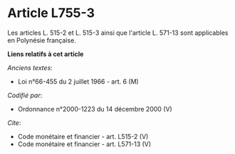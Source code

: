 # Article L755-3

Les articles L. 515-2 et L. 515-3 ainsi que l'article L. 571-13 sont applicables en Polynésie française.

**Liens relatifs à cet article**

_Anciens textes_:

  - Loi n°66-455 du 2 juillet 1966 - art. 6 (M)

_Codifié par_:

  - Ordonnance n°2000-1223 du 14 décembre 2000 (V)

_Cite_:

  - Code monétaire et financier - art. L515-2 (V)
  - Code monétaire et financier - art. L571-13 (V)
